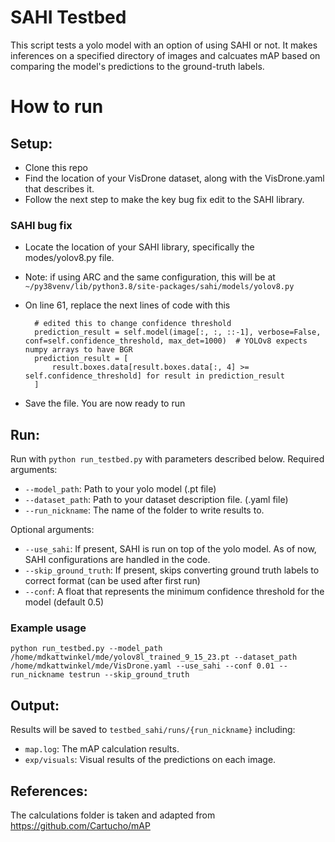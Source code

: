 # SAHI Testbed

This script tests a yolo model with an option of using SAHI or not.
It makes inferences on a specified directory of images and calcuates mAP based on comparing the model's predictions to the ground-truth labels.

# How to run
## Setup:
- Clone this repo
- Find the location of your VisDrone dataset, along with the VisDrone.yaml that describes it.
- Follow the next step to make the key bug fix edit to the SAHI library.

### SAHI bug fix
- Locate the location of your SAHI library, specifically the modes/yolov8.py file.
- Note: if using ARC and the same configuration, this will be at `~/py38venv/lib/python3.8/site-packages/sahi/models/yolov8.py`
- On line 61, replace the next lines of code with this

        # edited this to change confidence threshold
        prediction_result = self.model(image[:, :, ::-1], verbose=False, conf=self.confidence_threshold, max_det=1000)  # YOLOv8 expects numpy arrays to have BGR
        prediction_result = [
            result.boxes.data[result.boxes.data[:, 4] >= self.confidence_threshold] for result in prediction_result
        ]
- Save the file. You are now ready to run

## Run:
Run with `python run_testbed.py` with parameters described below.
Required arguments:
- `--model_path`: Path to your yolo model (.pt file)
- `--dataset_path`: Path to your dataset description file. (.yaml file)
- `--run_nickname`: The name of the folder to write results to.

Optional arguments:
- `--use_sahi`: If present, SAHI is run on top of the yolo model. As of now, SAHI configurations are handled in the code.
- `--skip_ground_truth`: If present, skips converting ground truth labels to correct format (can be used after first run)
- `--conf`: A float that represents the minimum confidence threshold for the model (default 0.5)

### Example usage
`python run_testbed.py --model_path /home/mdkattwinkel/mde/yolov8l_trained_9_15_23.pt --dataset_path /home/mdkattwinkel/mde/VisDrone.yaml --use_sahi --conf 0.01 --run_nickname testrun --skip_ground_truth`

## Output:
Results will be saved to `testbed_sahi/runs/{run_nickname}` including:
- `map.log`: The mAP calculation results.
- `exp/visuals`: Visual results of the predictions on each image.

## References:
The calculations folder is taken and adapted from https://github.com/Cartucho/mAP